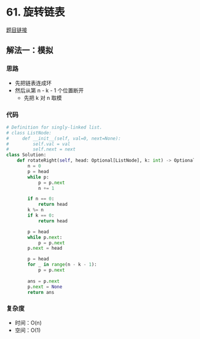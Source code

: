 # 61. 旋转链表

[题目链接](https://leetcode.cn/problems/rotate-list/description/)

## 解法一：模拟

### 思路

- 先把链表连成环
- 然后从第 n - k - 1 个位置断开
  - 先把 k 对 n 取模

### 代码

```py
# Definition for singly-linked list.
# class ListNode:
#     def __init__(self, val=0, next=None):
#         self.val = val
#         self.next = next
class Solution:
    def rotateRight(self, head: Optional[ListNode], k: int) -> Optional[ListNode]:
        n = 0
        p = head
        while p:
            p = p.next
            n += 1

        if n == 0:
            return head
        k %= n
        if k == 0:
            return head

        p = head
        while p.next:
            p = p.next
        p.next = head

        p = head
        for _ in range(n - k - 1):
            p = p.next
        
        ans = p.next
        p.next = None
        return ans
```

### 复杂度

- 时间：O(n)
- 空间：O(1)

